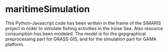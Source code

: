 # maritimeSimulation
This Python-Javascript code has been written in the frame of the SIMARIS project in order to simulate fishing activities in the Iroise Sea. Also resource consumption has been modeled. The model is for the gepgraphical preprocessing part for GRASS GIS, and for the simulation part for GAMA platform.
